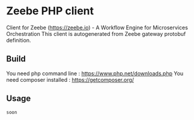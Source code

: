 # Zeebe PHP client

Client for Zeebe (https://zeebe.io) - A Workflow Engine for Microservices Orchestration
This client is autogenerated from Zeebe gateway protobuf definition.

## Build
You need php command line : https://www.php.net/downloads.php
You need composer installed : https://getcomposer.org/


## Usage
```php
soon
```
